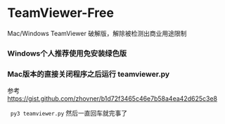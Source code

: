 # TeamViewer-Free
Mac/Windows TeamViewer 破解版，解除被检测出商业用途限制

### Windows个人推荐使用免安装绿色版

### Mac版本的直接关闭程序之后运行 teamviewer.py
参考 https://gist.github.com/zhovner/b1d72f3465c46e7b58a4ea42d625c3e8

` py3 teamviewer.py` 然后一直回车就完事了
